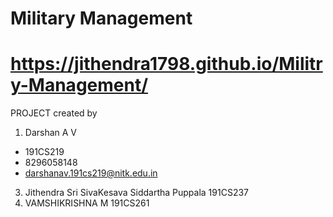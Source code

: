 # Military Management
# https://jithendra1798.github.io/Militry-Management/
PROJECT created by
1. Darshan A V
* 191CS219
* 8296058148
* darshanav.191cs219@nitk.edu.in
3. Jithendra Sri SivaKesava Siddartha Puppala  191CS237
4. VAMSHIKRISHNA M  191CS261

